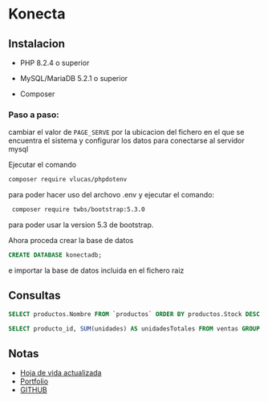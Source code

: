 # Konecta

  

## Instalacion

- PHP 8.2.4 o superior

- MySQL/MariaDB 5.2.1 o superior

- Composer

  

### Paso a paso:
cambiar el valor de `PAGE_SERVE` por la ubicacion del fichero en el que se encuentra el sistema y configurar los datos para conectarse al servidor mysql

Ejecutar el comando 
```bash 
composer require vlucas/phpdotenv 
```
 para poder hacer uso del archovo .env y ejecutar el comando:
```bash 
 composer require twbs/bootstrap:5.3.0
``` 
para poder usar la version 5.3 de bootstrap.

Ahora proceda crear la base de datos 
```sql 
CREATE DATABASE konectadb;
```
e importar la base de datos incluida en el fichero raiz

## Consultas

```sql 
SELECT productos.Nombre FROM `productos` ORDER BY productos.Stock DESC LIMIT 1;
```

```sql 
SELECT producto_id, SUM(unidades) AS unidadesTotales FROM ventas GROUP BY ventas.producto_id ORDER BY unidadesTotales DESC LIMIT 1;
```

## Notas
- [Hoja de vida actualizada](http://kevaodv.tech/assets/docs/CV1.pdf)
- [Portfolio](http://kevaodv.tech/home)
- [GITHUB](https://github.com/KEVAO18)